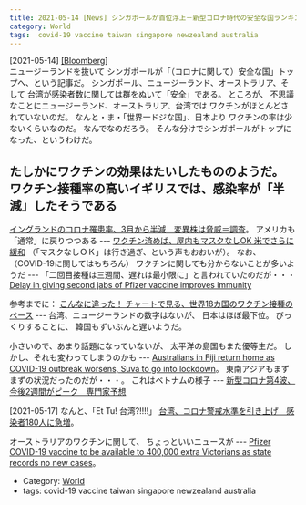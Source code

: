```yaml
---
title: 2021-05-14 [News] シンガポールが首位浮上－新型コロナ時代の安全な国ランキング ---ワクチンが決め手
category: World
tags:  covid-19 vaccine taiwan singapore newzealand australia
---
```


[2021-05-14] [[Bloomberg]](https://www.bloomberg.co.jp/news/articles/2021-04-26/QS5FPMDWRGG001)  
 ニュージーランドを抜いて
シンガポールが「（コロナに関して）安全な国」トップへ、という記事だ。
シンガポール、ニュージーランド、オーストラリア、そして
台湾が感染者数に関しては群をぬいて「安全」である。
ところが、
不思議なことにニュージーランド、オーストラリア、台湾では
ワクチンがほとんどされていないのだ。
なんと・ま・「世界一ドジな国」、日本より
ワクチンの率は少ないくらいなのだ。
なんでなのだろう。
そんな分けでシンガポールがトップになった、というわけだ。

 たしかにワクチンの効果はたいしたもののようだ。
ワクチン接種率の高いイギリスでは、感染率が「半減」したそうである
---
[イングランドのコロナ罹患率、3月から半減　変異株は脅威＝調査](https://jp.reuters.com/article/health-coronavirus-britain-study-idJPKBN2CU0C0?feedType=mktg&feedName=worldNews&WT.mc_id=Partner-Google)。
アメリカも「通常」に戻りつつある ---
[ワクチン済めば、屋内もマスクなしOK 米でさらに緩和](https://www.asahi.com/amp/articles/ASP5G2J63P5GUHBI001.html)
（「マスクなしＯＫ」は行き過ぎ、という声もおおいが）。
なお、
（COVID-19に関してはもちろん）
ワクチンに関しても分からないことが多いようだ ---
「二回目接種は三週間、遅れは最小限に」と言われていたのだが・・・
[Delay in giving second jabs of Pfizer vaccine improves immunity](https://amp.theguardian.com/science/2021/may/14/delay-in-giving-second-jabs-of-pfizer-vaccine-improves-immunity)

 参考までに：
[こんなに違った！ チャートで見る、世界18カ国のワクチン接種のペース](https://www.businessinsider.jp/post-234597) ---
台湾、ニュージーランドの数字はないが、
日本はほぼ最下位。
びっくりすることに、
韓国もずいぶんと遅いようだ。

 小さいので、あまり話題になっていないが、
太平洋の島国もまた優等生だ。
しかし、それも変わってしまうのかも ---
[Australians in Fiji return home as COVID-19 outbreak worsens,
Suva to go into lockdown](https://www.abc.net.au/news/2021-05-14/australians-return-from-fiji-covid-outbreak-lockdown-suva/100136820)。
東南アジアもまずまずの状況だったのだが・・・。
これはベトナムの様子 ---
[新型コロナ第4波、今後2週間がピーク　専門家予想](https://www.viet-jo.com/news/social/210511150026.html)

 [2021-05-17]
なんと、「Et Tu! 台湾?!!!!」
[台湾、コロナ警戒水準を引き上げ　感染者180人に急増](https://jp.reuters.com/article/health-coronavirus-taiwan-idJPL4N2N203I)。

 オーストラリアのワクチンに関して、
ちょっといいニュースが ---
[Pfizer COVID-19 vaccine to be available to 400,000 extra Victorians as state records no new cases](https://www.abc.net.au/news/2021-05-14/victoria-pfizer-vaccine-expansion-to-more-under-50s/100139064)。

- Category: [World](https://merapano.github.io/categories.html#World)
- tags:  covid-19 vaccine taiwan singapore newzealand australia

